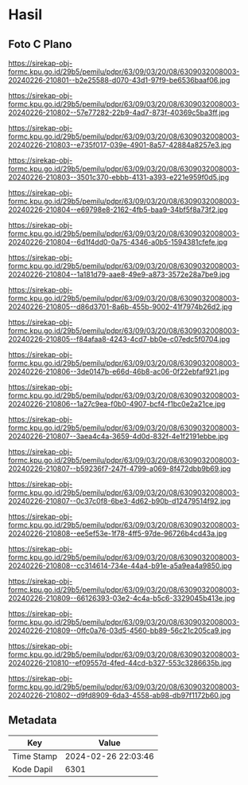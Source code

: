 # Hasil

## Foto C Plano

https://sirekap-obj-formc.kpu.go.id/29b5/pemilu/pdpr/63/09/03/20/08/6309032008003-20240226-210801--b2e25588-d070-43d1-97f9-be6536baaf06.jpg

https://sirekap-obj-formc.kpu.go.id/29b5/pemilu/pdpr/63/09/03/20/08/6309032008003-20240226-210802--57e77282-22b9-4ad7-873f-40369c5ba3ff.jpg

https://sirekap-obj-formc.kpu.go.id/29b5/pemilu/pdpr/63/09/03/20/08/6309032008003-20240226-210803--e735f017-039e-4901-8a57-42884a8257e3.jpg

https://sirekap-obj-formc.kpu.go.id/29b5/pemilu/pdpr/63/09/03/20/08/6309032008003-20240226-210803--3501c370-ebbb-4131-a393-e221e959f0d5.jpg

https://sirekap-obj-formc.kpu.go.id/29b5/pemilu/pdpr/63/09/03/20/08/6309032008003-20240226-210804--e69798e8-2162-4fb5-baa9-34bf5f8a73f2.jpg

https://sirekap-obj-formc.kpu.go.id/29b5/pemilu/pdpr/63/09/03/20/08/6309032008003-20240226-210804--6d1f4dd0-0a75-4346-a0b5-1594381cfefe.jpg

https://sirekap-obj-formc.kpu.go.id/29b5/pemilu/pdpr/63/09/03/20/08/6309032008003-20240226-210804--1a181d79-aae8-49e9-a873-3572e28a7be9.jpg

https://sirekap-obj-formc.kpu.go.id/29b5/pemilu/pdpr/63/09/03/20/08/6309032008003-20240226-210805--d86d3701-8a6b-455b-9002-41f7974b26d2.jpg

https://sirekap-obj-formc.kpu.go.id/29b5/pemilu/pdpr/63/09/03/20/08/6309032008003-20240226-210805--f84afaa8-4243-4cd7-bb0e-c07edc5f0704.jpg

https://sirekap-obj-formc.kpu.go.id/29b5/pemilu/pdpr/63/09/03/20/08/6309032008003-20240226-210806--3de0147b-e66d-46b8-ac06-0f22ebfaf921.jpg

https://sirekap-obj-formc.kpu.go.id/29b5/pemilu/pdpr/63/09/03/20/08/6309032008003-20240226-210806--1a27c9ea-f0b0-4907-bcf4-f1bc0e2a21ce.jpg

https://sirekap-obj-formc.kpu.go.id/29b5/pemilu/pdpr/63/09/03/20/08/6309032008003-20240226-210807--3aea4c4a-3659-4d0d-832f-4e1f2191ebbe.jpg

https://sirekap-obj-formc.kpu.go.id/29b5/pemilu/pdpr/63/09/03/20/08/6309032008003-20240226-210807--b59236f7-247f-4799-a069-8f472dbb9b69.jpg

https://sirekap-obj-formc.kpu.go.id/29b5/pemilu/pdpr/63/09/03/20/08/6309032008003-20240226-210807--0c37c0f8-6be3-4d62-b90b-d12479514f92.jpg

https://sirekap-obj-formc.kpu.go.id/29b5/pemilu/pdpr/63/09/03/20/08/6309032008003-20240226-210808--ee5ef53e-1f78-4ff5-97de-96726b4cd43a.jpg

https://sirekap-obj-formc.kpu.go.id/29b5/pemilu/pdpr/63/09/03/20/08/6309032008003-20240226-210808--cc314614-734e-44a4-b91e-a5a9ea4a9850.jpg

https://sirekap-obj-formc.kpu.go.id/29b5/pemilu/pdpr/63/09/03/20/08/6309032008003-20240226-210809--66126393-03e2-4c4a-b5c6-3329045b413e.jpg

https://sirekap-obj-formc.kpu.go.id/29b5/pemilu/pdpr/63/09/03/20/08/6309032008003-20240226-210809--0ffc0a76-03d5-4560-bb89-56c21c205ca9.jpg

https://sirekap-obj-formc.kpu.go.id/29b5/pemilu/pdpr/63/09/03/20/08/6309032008003-20240226-210810--ef09557d-4fed-44cd-b327-553c3286635b.jpg

https://sirekap-obj-formc.kpu.go.id/29b5/pemilu/pdpr/63/09/03/20/08/6309032008003-20240226-210802--d9fd8909-6da3-4558-ab98-db97f1172b60.jpg


## Metadata

| Key        | Value               |
| ---------- | ------------------- |
| Time Stamp | 2024-02-26 22:03:46 |
| Kode Dapil | 6301                |



